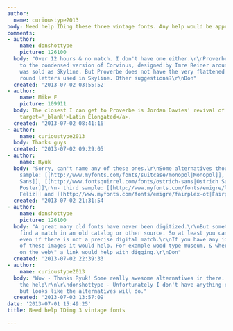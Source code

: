 ```yaml
---
author:
  name: curioustype2013
body: Need help IDing these three vintage fonts. Any help would be appreciate, thanks!
comments:
- author:
    name: donshottype
    picture: 126100
  body: "Over 12 hours & no match. I don't have one either.\r\nProverbe looks similar
    to the condensed version of Corvinus, designed by Imre Reiner around 1930, which
    was sold as Skyline. But Proverbe does not have the very flattened sides of the
    round letters used in Skyline. Other suggestions?\r\nDon"
  created: '2013-07-02 03:55:52'
- author:
    name: Mike F
    picture: 109911
  body: The closest I can get to Proverbe is Jordan Davies' revival of <a href='http://old.myfonts.com/fonts/woodentypefonts/latin/'
    target='_blank'>Latin Elongated</a>.
  created: '2013-07-02 08:41:16'
- author:
    name: curioustype2013
  body: Thanks guys
  created: '2013-07-02 09:29:05'
- author:
    name: Ryuk
  body: "Sorry, can't name any of these ones.\r\nSome alternatives though:\r\n- second
    sample: [[http://www.myfonts.com/fonts/suitcase/monopol|Monopol]], [[http://www.myfonts.com/fonts/k-type/poster-sans|Poster
    Sans]], [[http://www.fontsquirrel.com/fonts/ostrich-sans|Ostrich Sans]], [[http://www.dafont.com/sf-movie-poster.font|Movie
    Poster]]\r\n- third sample: [[http://www.myfonts.com/fonts/emigre/los-feliz|Los
    Feliz]] and [[http://www.myfonts.com/fonts/emigre/fairplex-ot|Fairplex]]"
  created: '2013-07-02 21:31:54'
- author:
    name: donshottype
    picture: 126100
  body: "A great many old fonts have never been digitized.\r\nBut sometimes I can
    find a match in an old catalog or other source. So at least you can get a name,
    even if there is not a precise digital match.\r\nIf you have any idea of the source
    of these images it would help. For example wood type museum, & where. If its \"found
    on the web\" a link would help with digging.\r\nDon"
  created: '2013-07-02 22:39:33'
- author:
    name: curioustype2013
  body: "Wow - Thanks Ryuk! Some really awesome alternatives in there. Really appreciate
    the help\r\n\r\ndonshottype - Unfortunately I don't have anything else to go on,
    but looks like the alternatives will do."
  created: '2013-07-03 13:57:09'
date: '2013-07-01 15:49:25'
title: Need help IDing 3 vintage fonts

---
```

